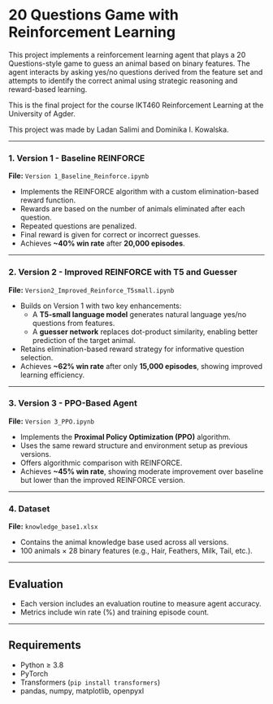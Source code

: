 # 20 Questions Game with Reinforcement Learning

This project implements a reinforcement learning agent that plays a 20 Questions-style game to guess an animal based on binary features. The agent interacts by asking yes/no questions derived from the feature set and attempts to identify the correct animal using strategic reasoning and reward-based learning.

This is the final project for the course IKT460 Reinforcement Learning at the University of Agder.

This project was made by Ladan Salimi and Dominika I. Kowalska.

---

### 1. Version 1 - Baseline REINFORCE
**File:** `Version 1_Baseline_Reinforce.ipynb`  
- Implements the REINFORCE algorithm with a custom elimination-based reward function.
- Rewards are based on the number of animals eliminated after each question.
- Repeated questions are penalized.
- Final reward is given for correct or incorrect guesses.
- Achieves **~40% win rate** after **20,000 episodes**.

---

### 2. Version 2 - Improved REINFORCE with T5 and Guesser
**File:** `Version2_Improved_Reinforce_T5small.ipynb`  
- Builds on Version 1 with two key enhancements:
  - A **T5-small language model** generates natural language yes/no questions from features.
  - A **guesser network** replaces dot-product similarity, enabling better prediction of the target animal.
- Retains elimination-based reward strategy for informative question selection.
- Achieves **~62% win rate** after only **15,000 episodes**, showing improved learning efficiency.

---

### 3. Version 3 - PPO-Based Agent
**File:** `Version 3_PPO.ipynb`  
- Implements the **Proximal Policy Optimization (PPO)** algorithm.
- Uses the same reward structure and environment setup as previous versions.
- Offers algorithmic comparison with REINFORCE.
- Achieves **~45% win rate**, showing moderate improvement over baseline but lower than the improved REINFORCE version.

---

### 4. Dataset
**File:** `knowledge_base1.xlsx`  
- Contains the animal knowledge base used across all versions.
- 100 animals × 28 binary features (e.g., Hair, Feathers, Milk, Tail, etc.).

---

## Evaluation
- Each version includes an evaluation routine to measure agent accuracy.
- Metrics include win rate (%) and training episode count.

---

## Requirements
- Python ≥ 3.8  
- PyTorch  
- Transformers (`pip install transformers`)  
- pandas, numpy, matplotlib, openpyxl 

